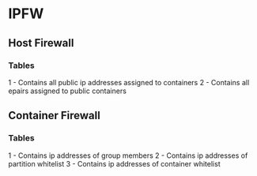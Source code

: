 # IPFW

## Host Firewall

### Tables
1 - Contains all public ip addresses assigned to containers
2 - Contains all epairs assigned to public containers


## Container Firewall

### Tables
1 - Contains ip addresses of group members
2 - Contains ip addresses of partition whitelist
3 - Contains ip addresses of container whitelist